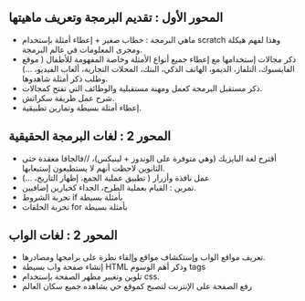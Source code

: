 ## المحور الأول : تقديم البرمجة وتعريف ماهيتها
-	ماهي البرمجة : خطاب صغير + إعطاء أمثلة بإستخدام scratch  وهذا لفهم هيكلة ومجرى المعلومات في عالم البرمجة.
-	ذكر مجالات إستخدامها مع إعطاء جميع أنواع الأمثلة وخاصة المفهومة للأطفال ( موقع الفايسبوك، التلفاز، الديمو، الهاتف الذكي، البنك، المحلات التجارية، ألعاب الفيديو، ...) وطلب ذكر أمثلة شاهدوها.
-	ذكر مستقبل البرمجة كعمل ومهنة مستقبلية والوظائف التي تفتح كمجالات.
-	شرح عمل طريقة سكراتش.
-	إعطاء أمثلة بسيطة وتمارين تطبيقية.
##  المحور 2 : لغات البرمجة الحقيقية
-	أقترح لغة البايزيك (وهي متوفرة على الوندوز + لينيكس)، //فالجافا معقدة حتى الثانوين لاحظت أنهم لا يستطيعون إستيعابها.
-	عمل نافذة وأزرار ( تطبيق عملية الجمع، إظهار التاريخ، ...)
-	تمرين : القيام بعملية الطرح، الجداء كخيارين إضافيين.
-	تجربة الشروط if  بأمثلة بسيطة
-	تجربة الحلقات for  بأمثلة بسيطة
##  المحور 2 : لغات الواب
-	تعريف مواقع الواب وإستكشاف مواقع وإلقاء نظرة على برامجها ومصادرها.
-	إنشاء صفحة واب بسيطة HTML وذكر أهم الوسوم tags
-	تلوين وتغيير مظهر الصفحة بإستخدام css.
-	رفع الصفحة على الإنترنت لتصبح كموقع حي يشاهده جميع سكان العالم

